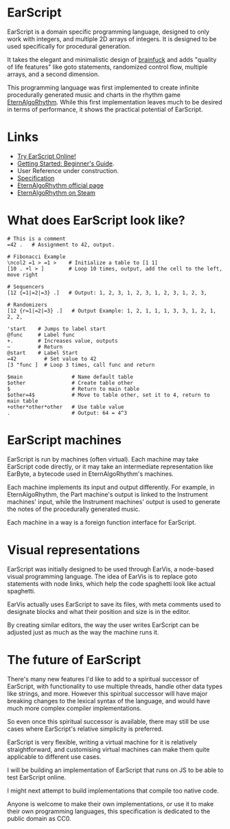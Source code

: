# EarScript

EarScript is a domain specific programming language, designed to only work with integers, and multiple 2D arrays of integers. It is designed to be used specifically for procedural generation.

It takes the elegant and minimalistic design of [brainfuck](https://esolangs.org/wiki/Brainfuck) and adds "quality of life features" like goto statements, randomized control flow, multiple arrays, and a second dimension.

This programming language was first implemented to create infinite procedurally generated music and charts in the rhythm game [EternAlgoRhythm](https://www.agecaf.eu/eternalgorhythm.html). While this first implementation leaves much to be desired in terms of performance, it shows the practical potential of EarScript.

# Links
- [Try EarScript Online!](https://agecaf.github.io/EarScript/tryonline/)
- [Getting Started: Beginner's Guide](https://github.com/Agecaf/EarScript/wiki).
- User Reference under construction.
- [Specification](./specification/specification.md)
- [EternAlgoRhythm official page](https://www.agecaf.eu/eternalgorhythm.html)
- [EternAlgoRhythm on Steam](https://store.steampowered.com/app/2678290/EternAlgoRhythm/)

# What does EarScript look like?
```
# This is a comment
=42 .   # Assignment to 42, output.
```
```
# Fibonacci Example
\ncol2 =1 > =1 >    # Initialize a table to [1 1]
[10 . +l > ]        # Loop 10 times, output, add the cell to the left, move right
```
```
# Sequencers
[12 {=1|=2|=3} .]   # Output: 1, 2, 3, 1, 2, 3, 1, 2, 3, 1, 2, 3,

# Randomizers
[12 {r=1|=2|=3} .]   # Output Example: 1, 2, 1, 1, 1, 3, 3, 1, 2, 1, 2, 2, 
```
```
'start    # Jumps to label start
@func     # Label func
+.        # Increases value, outputs
~         # Return
@start    # Label Start
=42         # Set value to 42
[3 "func ]  # Loop 3 times, call func and return
```
```
$main                # Name default table
$other               # Create table other
$                    # Return to main table
$other=4$            # Move to table other, set it to 4, return to main table
+other*other*other   # Use table value
.                    # Output: 64 = 4^3
```
# EarScript machines

EarScript is run by machines (often virtual). Each machine may take EarScript code directly, or it may take an intermediate representation like EarByte, a bytecode used in EternAlgoRhythm's machines.

Each machine implements its input and output differently. For example, in EternAlgoRhythm, the Part machine's output is linked to the Instrument machines' input, while the Instrument machines' output is used to generate the notes of the procedurally generated music.

Each machine in a way is a foreign function interface for EarScript.

# Visual representations

EarScript was initially designed to be used through EarVis, a node-based visual programming language. The idea of EarVis is to replace goto statements with node links, which help the code spaghetti look like actual spaghetti.

EarVis actually uses EarScript to save its files, with meta comments used to designate blocks and what their position and size is in the editor. 

By creating similar editors, the way the user writes EarScript can be adjusted just as much as the way the machine runs it. 

# The future of EarScript

There's many new features I'd like to add to a spiritual successor of EarScript, with functionality to use multiple threads, handle other data types like strings, and more. However this spiritual successor will have major breaking changes to the lexical syntax of the language, and would have much more complex compiler implementations. 

So even once this spiritual successor is available, there may still be use cases where EarScript's relative simplicity is preferred. 

EarScript is very flexible, writing a virtual machine for it is relatively straightforward, and customising virtual machines can make them quite applicable to different use cases.

I will be building an implementation of EarScript that runs on JS to be able to test EarScript online. 

I might next attempt to build implementations that compile too native code. 

Anyone is welcome to make their own implementations, or use it to make their own programming languages, this specification is dedicated to the public domain as CC0.
